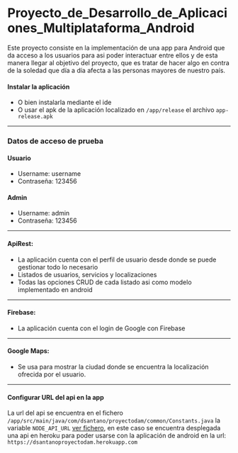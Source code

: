 # Proyecto_de_Desarrollo_de_Aplicaciones_Multiplataforma_Android
Este proyecto consiste en la implementación de una app para Android que da acceso a los usuarios para asi poder interactuar entre ellos y de esta manera llegar al objetivo del proyecto, que es tratar de hacer algo en contra de la soledad que día a día afecta a las personas mayores de nuestro país.

#### Instalar la aplicación
* O bien instalarla mediante el ide
* O usar el apk de la aplicación localizado en `/app/release` el archivo `app-release.apk`

***

### Datos de acceso de prueba
#### Usuario
* Username: username
* Contraseña: 123456
#### Admin
* Username: admin
* Contraseña: 123456

***

#### ApiRest:
* La aplicación cuenta con el perfil de usuario desde donde se puede gestionar todo lo necesario
* Listados de usuarios, servicios y localizaciones
* Todas las opciones CRUD de cada listado asi como modelo implementado en android

***

#### Firebase:
* La aplicación cuenta con el login de Google con Firebase

***

#### Google Maps:
* Se usa para mostrar la ciudad donde se encuentra la localización ofrecida por el usuario.

***

#### Configurar URL del api en la app
La url del api se encuentra en el fichero `/app/src/main/java/com/dsantano/proyectodam/common/Constants.java` la variable `NODE_API_URL` [ver fichero](https://github.com/DanielSantanoF/Proyecto_de_Desarrollo_de_Aplicaciones_Multiplataforma/blob/master/Android/app/src/main/java/com/dsantano/proyectodam/common/Constants.java), en este caso se encuentra desplegada una api en heroku para poder usarse con la aplicación de android en la url: `https://dsantanoproyectodam.herokuapp.com`